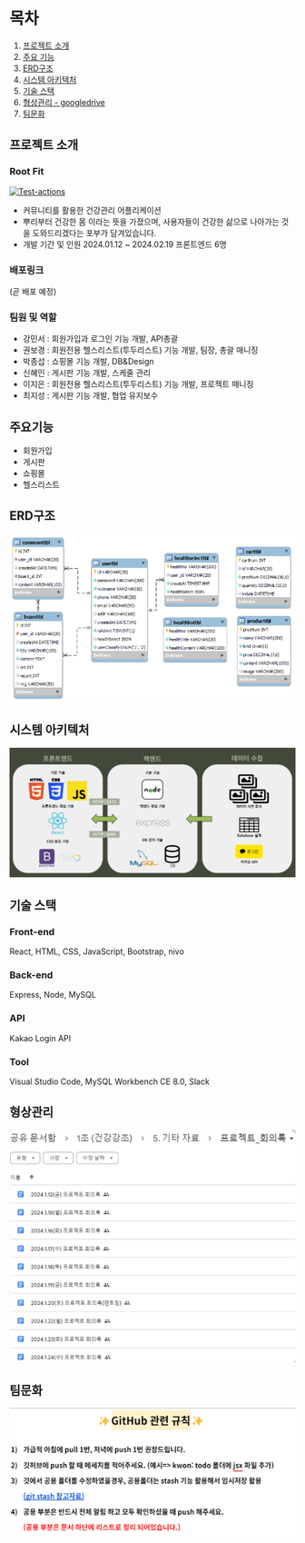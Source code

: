 # 목차
1. [프로젝트 소개](#프로젝트-소개)
2. [주요 기능](#주요기능)
3. [ERD구조](#erd구조)
4. [시스템 아키텍처](#시스템-아키텍처)
5. [기술 스택](#기술-스택)
6. [형상관리 - googledrive](#형상관리)
7. [팀문화](#팀문화)

## 프로젝트 소개
### Root Fit
[![Test-actions](https://github.com/rootfit/rootfitreact/actions/workflows/test-actions.yml/badge.svg)](https://github.com/rootfit/rootfitreact/actions/workflows/test-actions.yml)

- 커뮤니티를 활용한 건강관리 어플리케이션
- 뿌리부터 건강한 몸 이라는 뜻을 가졌으며, 사용자들이 건강한 삶으로 나아가는 것을 도와드리겠다는 포부가 담겨있습니다.
- 개발 기간 및 인원
  2024.01.12 ~ 2024.02.19
  프론트엔드 6명
### 배포링크
(곧 배포 예정)
### 팀원 및 역할

- 강민서 : 회원가입과 로그인 기능 개발, API총괄
- 권보경 : 회원전용 헬스리스트(투두리스트) 기능 개발, 팀장, 총괄 매니징
- 박종섭 : 쇼핑몰 기능 개발, DB&Design
- 신혜인 : 게시판 기능 개발, 스케줄 관리
- 이지은 : 회원전용 헬스리스트(투두리스트) 기능 개발, 프로젝트 매니징
- 최지성 : 게시판 기능 개발, 협업 유지보수

## 주요기능

- 회원가입
- 게시판
- 쇼핑몰
- 헬스리스트
<!-- ### 홈페이지 사진 -->

<!-- ### 시연 영상 -->

## ERD구조
<img src="./스크린샷/erd.png" />

## 시스템 아키텍처
<img src="./스크린샷/아키텍처.png" />

## 기술 스택

### Front-end

React, HTML, CSS, JavaScript, Bootstrap, nivo

### Back-end

Express, Node, MySQL

### API

Kakao Login API

### Tool

Visual Studio Code, MySQL Workbench CE 8.0, Slack


## 형상관리
<img src="./스크린샷/문서화.png" />

## 팀문화
<img src="./스크린샷/깃헙규칙.png" />
